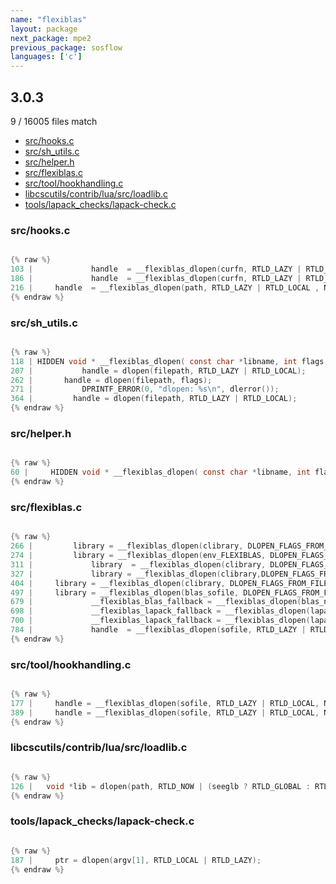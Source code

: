 ```yaml
---
name: "flexiblas"
layout: package
next_package: mpe2
previous_package: sosflow
languages: ['c']
---
```

## 3.0.3
9 / 16005 files match

 - [src/hooks.c](#srchooksc)
 - [src/sh_utils.c](#srcsh_utilsc)
 - [src/helper.h](#srchelperh)
 - [src/flexiblas.c](#srcflexiblasc)
 - [src/tool/hookhandling.c](#srctoolhookhandlingc)
 - [libcscutils/contrib/lua/src/loadlib.c](#libcscutilscontribluasrcloadlibc)
 - [tools/lapack_checks/lapack-check.c](#toolslapack_checkslapack-checkc)

### src/hooks.c

```c

{% raw %}
103 |             handle  = __flexiblas_dlopen(curfn, RTLD_LAZY | RTLD_LOCAL , NULL);
186 |             handle  = __flexiblas_dlopen(curfn, RTLD_LAZY | RTLD_LOCAL , NULL);
216 |     handle  = __flexiblas_dlopen(path, RTLD_LAZY | RTLD_LOCAL , NULL);
{% endraw %}

```
### src/sh_utils.c

```c

{% raw %}
118 | HIDDEN void * __flexiblas_dlopen( const char *libname, int flags, char ** sofile ){
207 | 			handle = dlopen(filepath, RTLD_LAZY | RTLD_LOCAL);
262 | 		handle = dlopen(filepath, flags);
271 | 			DPRINTF_ERROR(0, "dlopen: %s\n", dlerror());
364 |         handle = dlopen(filepath, RTLD_LAZY | RTLD_LOCAL);
{% endraw %}

```
### src/helper.h

```c

{% raw %}
60 |     HIDDEN void * __flexiblas_dlopen( const char *libname, int flags, char **soname );
{% endraw %}

```
### src/flexiblas.c

```c

{% raw %}
266 |         library = __flexiblas_dlopen(clibrary, DLOPEN_FLAGS_FROM_FILE , NULL);
274 |         library = __flexiblas_dlopen(env_FLEXIBLAS, DLOPEN_FLAGS_FROM_FILE, NULL);
311 |             library  = __flexiblas_dlopen(clibrary, DLOPEN_FLAGS_FROM_FILE , NULL);
327 |             library = __flexiblas_dlopen(clibrary,DLOPEN_FLAGS_FROM_FILE , NULL);
404 |     library = __flexiblas_dlopen(clibrary, DLOPEN_FLAGS_FROM_FILE, (char **) NULL);
497 |     library = __flexiblas_dlopen(blas_sofile, DLOPEN_FLAGS_FROM_FILE, (char **) NULL);
679 |             __flexiblas_blas_fallback = __flexiblas_dlopen(blas_name, RTLD_LAZY | RTLD_GLOBAL , NULL);
698 |             __flexiblas_lapack_fallback = __flexiblas_dlopen(lapack_name, RTLD_LAZY | RTLD_DEEPBIND |  RTLD_GLOBAL , NULL);
700 |             __flexiblas_lapack_fallback = __flexiblas_dlopen(lapack_name, RTLD_LAZY | RTLD_GLOBAL , NULL);
784 |             handle  = __flexiblas_dlopen(sofile, RTLD_LAZY | RTLD_LOCAL , NULL);
{% endraw %}

```
### src/tool/hookhandling.c

```c

{% raw %}
177 |     handle = __flexiblas_dlopen(sofile, RTLD_LAZY | RTLD_LOCAL, NULL);
389 |     handle = __flexiblas_dlopen(sofile, RTLD_LAZY | RTLD_LOCAL, NULL);
{% endraw %}

```
### libcscutils/contrib/lua/src/loadlib.c

```c

{% raw %}
126 |   void *lib = dlopen(path, RTLD_NOW | (seeglb ? RTLD_GLOBAL : RTLD_LOCAL));
{% endraw %}

```
### tools/lapack_checks/lapack-check.c

```c

{% raw %}
187 |     ptr = dlopen(argv[1], RTLD_LOCAL | RTLD_LAZY);
{% endraw %}

```